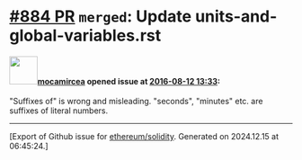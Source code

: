 # [\#884 PR](https://github.com/ethereum/solidity/pull/884) `merged`: Update units-and-global-variables.rst

#### <img src="https://avatars.githubusercontent.com/u/10176071?u=781dbe38cabab18600836b26cc73260fe31848b1&v=4" width="50">[mocamircea](https://github.com/mocamircea) opened issue at [2016-08-12 13:33](https://github.com/ethereum/solidity/pull/884):

"Suffixes of" is wrong and misleading. "seconds", "minutes" etc. are suffixes of literal numbers.





-------------------------------------------------------------------------------



[Export of Github issue for [ethereum/solidity](https://github.com/ethereum/solidity). Generated on 2024.12.15 at 06:45:24.]

